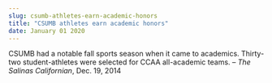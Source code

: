 ```yaml
---
slug: csumb-athletes-earn-academic-honors
title: "CSUMB athletes earn academic honors"
date: January 01 2020
---
```


 
<p>
  CSUMB had a notable fall sports season when it came to academics. Thirty-two
  student-athletes were selected for CCAA all-academic teams. –
  <em>The Salinas Californian</em>, Dec. 19, 2014
</p>
 
